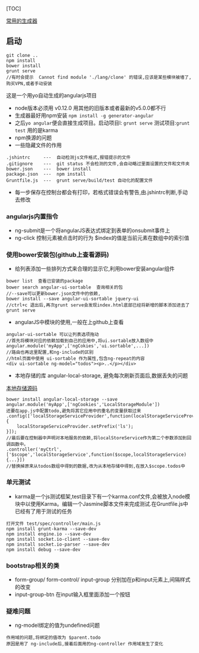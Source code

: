[TOC]

[常用的生成器](https://github.com/yeoman/generator-angular)

## 启动

```
git clone ..
npm install
bower install
grunt serve
//有时会提示  Cannot find module './lang/clone' 的错误,应该是某些模块被墙了,购买VPN,或者手动安装
```

这是一个用yo自动生成的angularjs项目

+ node版本必须用 v0.12.0 用其他的旧版本或者最新的v5.0.0都不行
+ 生成器最好用npm安装 `npm install -g generator-angular`
+ 之后`yo angular`便会直接生成项目。启动项目l: `grunt serve` 测试项目:`grunt test` 用的是karma
+ npm换源的问题
+ 一些隐藏文件的作用

```
.jshintrc     ---  自动检测js文件格式,报错提示的文件
.gitignore    ---  git status 不会检测的文件,会自动略过里面设置的文件和文件夹
bower.json    ---  bower install
package.json  ---  npm install
Gruntfile.js  ---  grunt serve/build/test 自动化的配置文件
```

+ 每一步保存在控制台都会有打印，若格式错误会有警告,由.jshintrc判断,手动去修改

### angularjs内置指令

+ ng-submit是一个将angularJS表达式绑定到表单的onsubmit事件上
+ ng-click 控制元素被点击时的行为  $index的值是当前元素在数组中的索引值

### 使用bower安装包(github上查看源码)

+ 给列表添加一些排列方式来合理的显示它,利用bower安装angular组件

```
bower list  查看已安装的package
bower search angular-ui-sortable  查询相关的包
//--save可以更新bower.json文件中的依赖,
bower install --save angular-ui-sortable jquery-ui
//ctrl+c 退出后,再次grunt serve会发现index.html底部已经将新增的脚本添加进去了
grunt serve
```

+ angularJS中模块的使用,一般在上github上查看

```
angular-ui-sortable 可以让列表选项拖动
//首先将模块对应的依赖加载到自己的应用中,将ui.sortable放入数组中
angular.module('myApp',['ngCokies','ui.sortable',...])
//路由也再这里配置,和ng-include的区别
//html页面中使用 ui-sortable 作为属性,包含ng-repeat的内容
<div ui-sortable ng-model="todos"><p>..</p></div>
```

+ 本地存储的库 angular-local-storage, 避免每次刷新页面后,数据丢失的问题

[本地存储源码](https://github.com/grevory/angular-local-storage)

```
bower install angular-local-storage --save
angular.module('myApp',['ngCookies','LocalStorageModule'])
还要在app.js中配置todo,避免将其它应用中的重名的变量获取过来
.config(['localStorageServiceProvider',function(localStorageServiceProvider){
	localStorageServiceProvider.setPrefix('ls');
}]);
//最后要在控制器中声明对本地服务的依赖,将localStoreService作为第二个参数添加到回调函数中。
.controller('myCtrl',['$scope','localStorageService',function($scope,localStorageService){...}])
//替换掉原来从todos数组中得到的数据,改为从本地存储中得到,在放入$scope.todos中
```

### 单元测试

+ karma是一个js测试框架,test目录下有一个karma.conf文件,会被放入node模块中以使用Karma。编辑一个Jasmine脚本文件来完成测试.在Gruntfile.js中已经有了用于测试的任务

```
打开文件 test/spec/controller/main.js
npm install grunt-karma --save-dev
npm install engine.io --save-dev
npm install socket.io-client --save-dev
npm install socket.io-parser --save-dev
npm install debug --save-dev
```


### bootstrap相关的类

+ form-group/ form-control/ input-group 分别加在p和input元素上,间隔样式的改变
+ input-group-btn 在input输入框里面添加一个按钮

### 疑难问题

+ ng-model绑定的值为undefined问题

```
作用域的问题,将绑定的值改为 $parent.todo
原因是用了 ng-include后,接着后面用的ng-controller 作用域发生了变化
```
